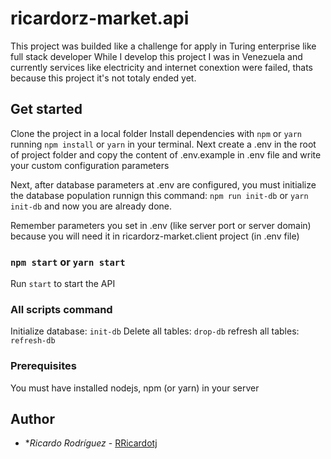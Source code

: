 # ricardorz-market.api

This project was builded like a challenge for apply in Turing enterprise like full stack developer
While I develop this project I was in Venezuela and currently services like electricity and internet conextion were failed, thats because this project it's not totaly ended yet.

## Get started
Clone the project in a local folder
Install dependencies with `npm` or `yarn` running `npm install` or `yarn` in your terminal.
Next create a .env in the root of project folder and copy the content of .env.example in .env file and write your custom configuration parameters

Next, after database parameters at .env are configured, you must initialize the database population runnign this command: `npm run init-db` or `yarn init-db` and now you are already done.

Remember parameters you set in .env (like server port or server domain) because you will need it in ricardorz-market.client project (in .env file)

### `npm start` or `yarn start`
Run `start` to start the API

### All scripts command
Initialize database: `init-db`
Delete all tables: `drop-db`
refresh all tables: `refresh-db`

### Prerequisites

You must have installed nodejs, npm (or yarn) in your server

## Author

* **Ricardo Rodríguez*  - [RRicardotj](https://github.com/RRicardotj)
